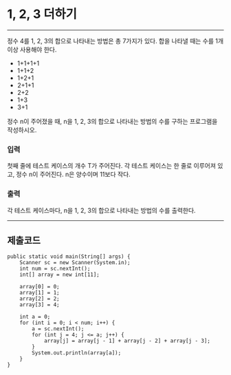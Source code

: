 # 1, 2, 3 더하기

---

정수 4를 1, 2, 3의 합으로 나타내는 방법은 총 7가지가 있다. 합을 나타낼 때는 수를 1개 이상 사용해야 한다.

- 1+1+1+1
- 1+1+2
- 1+2+1
- 2+1+1
- 2+2
- 1+3
- 3+1

정수 n이 주어졌을 때, n을 1, 2, 3의 합으로 나타내는 방법의 수를 구하는 프로그램을 작성하시오.

### 입력

첫째 줄에 테스트 케이스의 개수 T가 주어진다. 각 테스트 케이스는 한 줄로 이루어져 있고, 정수 n이 주어진다. n은 양수이며 11보다 작다.

### 출력

각 테스트 케이스마다, n을 1, 2, 3의 합으로 나타내는 방법의 수를 출력한다.

---

## 제출코드

```
public static void main(String[] args) {
    Scanner sc = new Scanner(System.in);
    int num = sc.nextInt();
    int[] array = new int[11];

    array[0] = 0;
    array[1] = 1;
    array[2] = 2;
    array[3] = 4;

    int a = 0;
    for (int i = 0; i < num; i++) {
        a = sc.nextInt();
        for (int j = 4; j <= a; j++) {
            array[j] = array[j - 1] + array[j - 2] + array[j - 3];
        }
        System.out.println(array[a]);
    }
}
```